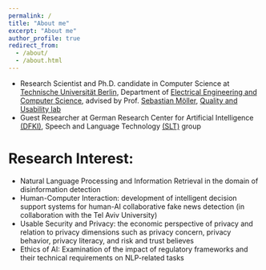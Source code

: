 ```yaml
---
permalink: /
title: "About me"
excerpt: "About me"
author_profile: true
redirect_from: 
  - /about/
  - /about.html
---
```


- Research Scientist and Ph.D. candidate in Computer Science at [Technische Universität Berlin](https://www.tu-berlin.de/), Department of [Electrical Engineering and Computer Science](https://www.eecs.tu-berlin.de/menue/fakultaet_iv/parameter/en), advised by Prof. [Sebastian Möller](https://www.qu.tu-berlin.de/menue/team/professur/), [Quality and Usability lab](https://www.qu.tu-berlin.de/menue/qu/parameter/en/)
- Guest Researcher at German Research Center for Artificial Intelligence [(DFKI)](https://www.dfki.de/web/), Speech and Language Technology [(SLT)](https://www.dfki.de/web/forschung/forschungsbereiche/speech-and-language-technology/) group



Research Interest: 
======
- Natural Language Processing and Information Retrieval in the domain of disinformation detection
- Human-Computer Interaction: development of intelligent decision support systems for human-AI collaborative fake news detection (in collaboration with the Tel Aviv University)
- Usable Security and Privacy: the economic perspective of privacy and relation to privacy dimensions such as privacy concern, privacy behavior, privacy literacy, and risk and trust believes
- Ethics of AI: Examination of the impact of regulatory frameworks and their technical requirements on NLP-related tasks 
